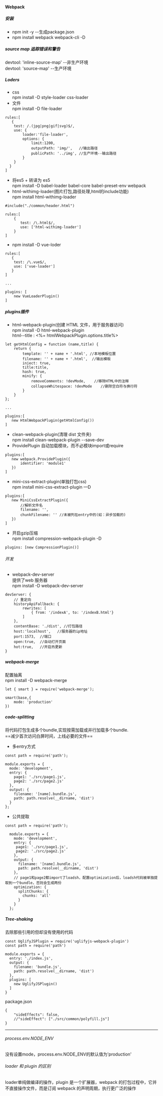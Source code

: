 #### Webpack
##### 安装
   + npm init -y   --生成package.json
   + npm install webpack webpack-cli -D

##### source map 追踪错误和警告  
devtool: 'inline-source-map'   --非生产环境  
devtool: 'source-map'          --生产环境

##### Loders
+ css  
npm install -D style-loader css-loader
+ 文件  
npm install -D file-loader
```
rules:[
   {
    test: /.(jpg|png|gif|svg)$/,
    use: {
        loader:'file-loader',
        options: {
            limit:1200,
            outputPath: 'img/',   //输出路径
            publicPath: '../img', //生产环境--输出路径
        }
    }
  }
]
```
+ 将es5 + 转译为 es5   
npm install -D babel-loader babel-core babel-preset-env webpack
+ html-withimg-loader(图片打包,路径处理,html的include功能)  
npm install html-withimg-loader
```
#include("./common/header.html")
```
```
rules:[
    {
       test: /\.html$/,
       use: ['html-withimg-loader']
    }
]
```
+ npm install -D vue-loder
```
rules:[
   {
    test: /\.vue$/,
    use: ['vue-loader']
   }
]

...

plugins: [
    new VueLoaderPlugin()
]
```

##### plugins插件
+ html-webpack-plugin(创建 HTML 文件，用于服务器访问)  
npm install -D html-webpack-plugin  
html--title :  <%= htmlWebpackPlugin.options.title%>
```
let getHtmlConfig = function (name,title) {
    return {
        template: '' + name + '.html', //本地模板位置
        filename: '' + name + '.html',  //输出模板
        inject: true,
        title:title,
        hash: true,
        minify: {
            removeComments: !devMode,    //移除HTML中的注释
            collapseWhitespace: !devMode    //删除空白符与换行符
        }
    }
};

...

plugins:[
   new HtmlWebpackPlugin(getHtmlConfig())
]
```
+ clean-webpack-plugin(清理 dist 文件夹)    
npm install clean-webpack-plugin --save-dev
+ ProvidePlugin  自动加载模块，而不必模块import或require
```
plugins:[
   new webpack.ProvidePlugin({
       identifier: 'module1'
   })
]
```
+ mini-css-extract-plugin(单独打包css)  
npm install mini-css-extract-plugin —D
```
plugins:[
   new MiniCssExtractPlugin({
       //解析文件名
       filename: '',     
       chunkFilename: '' //未被列在entry中的(如：异步加载的)
   })
]
```
+ 开启gzip压缩  
npm install compression-webpack-plugin -D
```
plugins: [new CompressionPlugin()]
```


###### 开发
+ webpack-dev-server  
提供了web 服务器  
npm install -D webpack-dev-server
```
devServer: {
    // 重定向
    historyApiFallback: {
        rewrites: [
            { from: '/indexA', to: '/indexB.html'}
        ]
    },
    contentBase: './dist', //打包路径
    host:'localhost',   //服务器的ip地址
    port:1573,  //端口
    open:true,  //自动打开页面
    hot:true,   //开启热更新
}
```

##### webpack-merge  
配置抽离  
npm install -D webpack-merge
```
let { smart } = require('webpack-merge');

smart(base,{
    mode: 'production'
})
```

##### code-splitting  
将代码打包生成多个bundle,实现按需加载或并行加载多个bundle.  
==减少首次访问白屏时间，上线必要的文件==
+ 多entry方式
```
const path = require('path');

module.exports = {
  mode: 'development',
  entry: {
    page1: './src/page1.js',
    page2: './src/page2.js'
  },
  output: {
    filename: '[name].bundle.js',
    path: path.resolve(__dirname, 'dist')
  }
};
```
+ 公共提取
```
const path = require('path');

  module.exports = {
    mode: 'development',
    entry: {
     page1: './src/page1.js',
     page2: './src/page2.js'
    },
    output: {
      filename: '[name].bundle.js',
      path: path.resolve(__dirname, 'dist')
    },
    // page1和page2都import了loadsh，配置optimization后，loadsh代码被单独提取到一个bundle，否则会生成两份
    optimization: {
      splitChunks: {
        chunks: 'all'
      }
    }
  };
```
##### Tree-shaking   
去除那些引用的但却没有使用的代码
```
const UglifyJSPlugin = require('uglifyjs-webpack-plugin')
const path = require('path')

module.exports = {
  entry: './index.js',
  output: {
    filename: 'bundle.js',
    path: path.resolve(__dirname, 'dist')
  },
  plugins: [
    new UglifyJSPlugin()
  ]
}
```
package.json
```
{
    "sideEffects": false,
    //"sideEffect": ["./src/common/polyfill.js"]
}
```

********************
###### process.env.NODE_ENV
没有设置mode，process.env.NODE_ENV的默认值为'production'
###### loader 和 plugin 的区别  
loader单纯做编译的操作，plugin 是一个扩展器，webpack 的打包过程中，它并不直接操作文件，而是订阅 webpack 的声明周期，执行更广泛的操作
